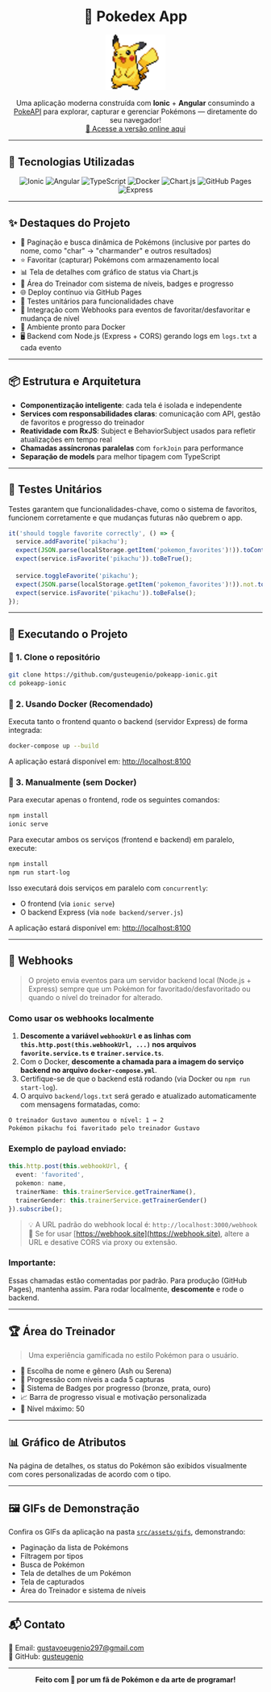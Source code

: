 <h1 align="center">📱 Pokedex App</h1>

<p align="center">
  <img src="https://raw.githubusercontent.com/PokeAPI/sprites/master/sprites/pokemon/versions/generation-v/black-white/animated/25.gif" alt="Pikachu" width="120" />
</p>

<p align="center">
  Uma aplicação moderna construída com <strong>Ionic</strong> + <strong>Angular</strong> consumindo a <a href="https://pokeapi.co" target="_blank">PokeAPI</a> para explorar, capturar e gerenciar Pokémons — diretamente do seu navegador!<br />
  <a href="https://gusteugenio.github.io/pokeapp-ionic/">🚀 Acesse a versão online aqui</a>
</p>

---

## 🔧 Tecnologias Utilizadas

<div align="center">

![Ionic](https://img.shields.io/badge/Ionic-3880ff?style=for-the-badge&logo=ionic&logoColor=white)
![Angular](https://img.shields.io/badge/Angular-DD0031?style=for-the-badge&logo=angular&logoColor=white)
![TypeScript](https://img.shields.io/badge/TypeScript-3178C6?style=for-the-badge&logo=typescript&logoColor=white)
![Docker](https://img.shields.io/badge/Docker-0db7ed?style=for-the-badge&logo=docker&logoColor=white)
![Chart.js](https://img.shields.io/badge/Chart.js-ff6384?style=for-the-badge&logo=chartdotjs&logoColor=white)
![GitHub Pages](https://img.shields.io/badge/GitHub%20Pages-121013?style=for-the-badge&logo=github&logoColor=white)
![Express](https://img.shields.io/badge/Express-000000?style=for-the-badge&logo=express&logoColor=white)

</div>

---

## ✨ Destaques do Projeto

- 🔁 Paginação e busca dinâmica de Pokémons (inclusive por partes do nome, como "char" → "charmander" e outros resultados)
- ⭐ Favoritar (capturar) Pokémons com armazenamento local
- 📊 Tela de detalhes com gráfico de status via Chart.js
- 🧠 Área do Treinador com sistema de níveis, badges e progresso
- 🌐 Deploy contínuo via GitHub Pages
- 🧪 Testes unitários para funcionalidades chave
- 🔗 Integração com Webhooks para eventos de favoritar/desfavoritar e mudança de nível
- 🐳 Ambiente pronto para Docker
- 🖥️ Backend com Node.js (Express + CORS) gerando logs em `logs.txt` a cada evento

---

## 📦 Estrutura e Arquitetura

- **Componentização inteligente**: cada tela é isolada e independente
- **Services com responsabilidades claras**: comunicação com API, gestão de favoritos e progresso do treinador
- **Reatividade com RxJS**: Subject e BehaviorSubject usados para refletir atualizações em tempo real
- **Chamadas assíncronas paralelas** com `forkJoin` para performance
- **Separação de models** para melhor tipagem com TypeScript

---

## 🧪 Testes Unitários
Testes garantem que funcionalidades-chave, como o sistema de favoritos, funcionem corretamente e que mudanças futuras não quebrem o app.

```ts
it('should toggle favorite correctly', () => {
  service.addFavorite('pikachu');
  expect(JSON.parse(localStorage.getItem('pokemon_favorites')!)).toContain('pikachu');
  expect(service.isFavorite('pikachu')).toBeTrue();

  service.toggleFavorite('pikachu');
  expect(JSON.parse(localStorage.getItem('pokemon_favorites')!)).not.toContain('pikachu');
  expect(service.isFavorite('pikachu')).toBeFalse();
});
```

---

## 🚀 Executando o Projeto

### 🔹 1. Clone o repositório

```bash
git clone https://github.com/gusteugenio/pokeapp-ionic.git
cd pokeapp-ionic
```

### 🔹 2. Usando Docker (Recomendado)

Executa tanto o frontend quanto o backend (servidor Express) de forma integrada:

```bash
docker-compose up --build
```

A aplicação estará disponível em: [http://localhost:8100](http://localhost:8100)

### 🔹 3. Manualmente (sem Docker)

Para executar apenas o frontend, rode os seguintes comandos:

```bash
npm install
ionic serve
```

Para executar ambos os serviços (frontend e backend) em paralelo, execute:

```bash
npm install
npm run start-log
```

Isso executará dois serviços em paralelo com `concurrently`:  
- O frontend (via `ionic serve`)  
- O backend Express (via `node backend/server.js`)

A aplicação estará disponível em: [http://localhost:8100](http://localhost:8100)

---

## 📡 Webhooks

> O projeto envia eventos para um servidor backend local (Node.js + Express) sempre que um Pokémon for favoritado/desfavoritado ou quando o nível do treinador for alterado.

### Como usar os webhooks localmente

1. **Descomente a variável `webhookUrl` e as linhas com `this.http.post(this.webhookUrl, ...)` nos arquivos `favorite.service.ts` e `trainer.service.ts`**.
3. Com o Docker, **descomente a chamada para a imagem do serviço backend no arquivo `docker-compose.yml`**.
2. Certifique-se de que o backend está rodando (via Docker ou `npm run start-log`).
3. O arquivo `backend/logs.txt` será gerado e atualizado automaticamente com mensagens formatadas, como:

```
O treinador Gustavo aumentou o nível: 1 → 2
Pokémon pikachu foi favoritado pelo treinador Gustavo
```

### Exemplo de payload enviado:

```ts
this.http.post(this.webhookUrl, {
  event: 'favorited',
  pokemon: name,
  trainerName: this.trainerService.getTrainerName(),
  trainerGender: this.trainerService.getTrainerGender()
}).subscribe();
```

> 💡 A URL padrão do webhook local é: `http://localhost:3000/webhook`  
> 💬 Se for usar [https://webhook.site](https://webhook.site), altere a URL e desative CORS via proxy ou extensão.

### Importante:
Essas chamadas estão comentadas por padrão. Para produção (GitHub Pages), mantenha assim. Para rodar localmente, **descomente** e rode o backend.

---

## 🏆 Área do Treinador

> Uma experiência gamificada no estilo Pokémon para o usuário.

- 👤 Escolha de nome e gênero (Ash ou Serena)
- 🧱 Progressão com níveis a cada 5 capturas
- 🏅 Sistema de Badges por progresso (bronze, prata, ouro)
- 📈 Barra de progresso visual e motivação personalizada
- 🎯 Nível máximo: 50

---

## 📊 Gráfico de Atributos

Na página de detalhes, os status do Pokémon são exibidos visualmente com cores personalizadas de acordo com o tipo.

---

## 🖼️ GIFs de Demonstração

Confira os GIFs da aplicação na pasta [`src/assets/gifs`](https://github.com/gusteugenio/pokeapp-ionic/tree/main/src/assets/gifs), demonstrando:

- Paginação da lista de Pokémons
- Filtragem por tipos
- Busca de Pokémon
- Tela de detalhes de um Pokémon
- Tela de capturados
- Área do Treinador e sistema de níveis

---

## 📬 Contato

📧 Email: [gustavoeugenio297@gmail.com](mailto:gustavoeugenio297@gmail.com)  
🐙 GitHub: [gusteugenio](https://github.com/gusteugenio)

---

<p align="center"><strong>Feito com 💙 por um fã de Pokémon e da arte de programar!</strong></p>
